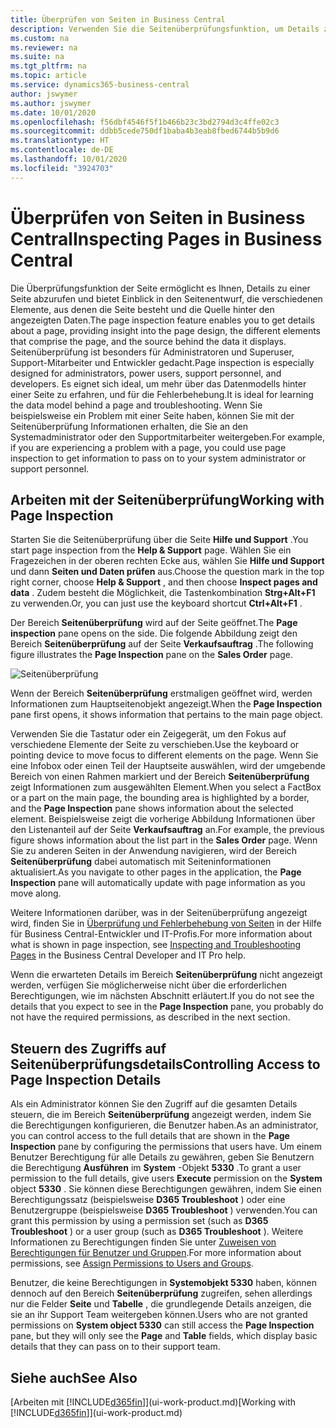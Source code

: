 ```yaml
---
title: Überprüfen von Seiten in Business Central
description: Verwenden Sie die Seitenüberprüfungsfunktion, um Details zum Seitenentwurf und zur Datenquelle anzuzeigen. Der Seiteninspektor eignet sich ideal zum Beheben von Problemen mit Ihren Daten.
ms.custom: na
ms.reviewer: na
ms.suite: na
ms.tgt_pltfrm: na
ms.topic: article
ms.service: dynamics365-business-central
author: jswymer
ms.author: jswymer
ms.date: 10/01/2020
ms.openlocfilehash: f56dbf4546f5f1b466b23c3bd2794d3c4ffe02c3
ms.sourcegitcommit: ddbb5cede750df1baba4b3eab8fbed6744b5b9d6
ms.translationtype: HT
ms.contentlocale: de-DE
ms.lasthandoff: 10/01/2020
ms.locfileid: "3924703"
---
```

# <a name="inspecting-pages-in-business-central"></a><span data-ttu-id="38174-104">Überprüfen von Seiten in Business Central</span><span class="sxs-lookup"><span data-stu-id="38174-104">Inspecting Pages in Business Central</span></span>

<span data-ttu-id="38174-105">Die Überprüfungsfunktion der Seite ermöglicht es Ihnen, Details zu einer Seite abzurufen und bietet Einblick in den Seitenentwurf, die verschiedenen Elemente, aus denen die Seite besteht und die Quelle hinter den angezeigten Daten.</span><span class="sxs-lookup"><span data-stu-id="38174-105">The page inspection feature enables you to get details about a page, providing insight into the page design, the different elements that comprise the page, and the source behind the data it displays.</span></span> <span data-ttu-id="38174-106">Seitenüberprüfung ist besonders für Administratoren und Superuser, Support-Mitarbeiter und Entwickler gedacht.</span><span class="sxs-lookup"><span data-stu-id="38174-106">Page inspection is especially designed for administrators, power users, support personnel, and developers.</span></span> <span data-ttu-id="38174-107">Es eignet sich ideal, um mehr über das Datenmodells hinter einer Seite zu erfahren, und für die Fehlerbehebung.</span><span class="sxs-lookup"><span data-stu-id="38174-107">It is ideal for learning the data model behind a page and troubleshooting.</span></span> <span data-ttu-id="38174-108">Wenn Sie beispielsweise ein Problem mit einer Seite haben, können Sie mit der Seitenüberprüfung Informationen erhalten, die Sie an den Systemadministrator oder den Supportmitarbeiter weitergeben.</span><span class="sxs-lookup"><span data-stu-id="38174-108">For example, if you are experiencing a problem with a page, you could use page inspection to get information to pass on to your system administrator or support personnel.</span></span>

## <a name="working-with-page-inspection"></a><span data-ttu-id="38174-109">Arbeiten mit der Seitenüberprüfung</span><span class="sxs-lookup"><span data-stu-id="38174-109">Working with Page Inspection</span></span>

<span data-ttu-id="38174-110">Starten Sie die Seitenüberprüfung über die Seite **Hilfe und Support** .</span><span class="sxs-lookup"><span data-stu-id="38174-110">You start page inspection from the **Help & Support** page.</span></span> <span data-ttu-id="38174-111">Wählen Sie ein Fragezeichen in der oberen rechten Ecke aus, wählen Sie **Hilfe und Support** und dann **Seiten und Daten prüfen** aus.</span><span class="sxs-lookup"><span data-stu-id="38174-111">Choose the question mark in the top right corner, choose **Help & Support** , and then choose **Inspect pages and data** .</span></span> <span data-ttu-id="38174-112">Zudem besteht die Möglichkeit, die Tastenkombination **Strg+Alt+F1** zu verwenden.</span><span class="sxs-lookup"><span data-stu-id="38174-112">Or, you can just use the keyboard shortcut **Ctrl+Alt+F1** .</span></span>

<span data-ttu-id="38174-113">Der Bereich **Seitenüberprüfung** wird auf der Seite geöffnet.</span><span class="sxs-lookup"><span data-stu-id="38174-113">The **Page inspection** pane opens on the side.</span></span> <span data-ttu-id="38174-114">Die folgende Abbildung zeigt den Bereich **Seitenüberprüfung** auf der Seite **Verkaufsauftrag** .</span><span class="sxs-lookup"><span data-stu-id="38174-114">The following figure illustrates the **Page Inspection** pane on the **Sales Order** page.</span></span>

![Seitenüberprüfung](media/page-inspection-example.png)

<span data-ttu-id="38174-116">Wenn der Bereich **Seitenüberprüfung** erstmaligen geöffnet wird, werden Informationen zum Hauptseitenobjekt angezeigt.</span><span class="sxs-lookup"><span data-stu-id="38174-116">When the **Page Inspection** pane first opens, it shows information that pertains to the main page object.</span></span>

<span data-ttu-id="38174-117">Verwenden Sie die Tastatur oder ein Zeigegerät, um den Fokus auf verschiedene Elemente der Seite zu verschieben.</span><span class="sxs-lookup"><span data-stu-id="38174-117">Use the keyboard or pointing device to move focus to different elements on the page.</span></span> <span data-ttu-id="38174-118">Wenn Sie eine Infobox oder einen Teil der Hauptseite auswählen, wird der umgebende Bereich von einen Rahmen markiert und der Bereich **Seitenüberprüfung** zeigt Informationen zum ausgewählten Element.</span><span class="sxs-lookup"><span data-stu-id="38174-118">When you select a FactBox or a part on the main page, the bounding area is highlighted by a border, and the **Page Inspection** pane shows information about the selected element.</span></span> <span data-ttu-id="38174-119">Beispielsweise zeigt die vorherige Abbildung Informationen über den Listenanteil auf der Seite **Verkaufsauftrag** an.</span><span class="sxs-lookup"><span data-stu-id="38174-119">For example, the previous figure shows information about the list part in the **Sales Order** page.</span></span> <span data-ttu-id="38174-120">Wenn Sie zu anderen Seiten in der Anwendung navigieren, wird der Bereich **Seitenüberprüfung** dabei automatisch mit Seiteninformationen aktualisiert.</span><span class="sxs-lookup"><span data-stu-id="38174-120">As you navigate to other pages in the application, the **Page Inspection** pane will automatically update with page information as you move along.</span></span>

<span data-ttu-id="38174-121">Weitere Informationen darüber, was in der Seitenüberprüfung angezeigt wird, finden Sie in [Überprüfung und Fehlerbehebung von Seiten](/dynamics365/business-central/dev-itpro/developer/devenv-inspecting-pages) in der Hilfe für Business Central-Entwickler und IT-Profis.</span><span class="sxs-lookup"><span data-stu-id="38174-121">For more information about what is shown in page inspection, see [Inspecting and Troubleshooting Pages](/dynamics365/business-central/dev-itpro/developer/devenv-inspecting-pages) in the Business Central Developer and IT Pro help.</span></span>

<span data-ttu-id="38174-122">Wenn die erwarteten Details im Bereich **Seitenüberprüfung** nicht angezeigt werden, verfügen Sie möglicherweise nicht über die erforderlichen Berechtigungen, wie im nächsten Abschnitt erläutert.</span><span class="sxs-lookup"><span data-stu-id="38174-122">If you do not see the details that you expect to see in the **Page Inspection** pane, you probably do not have the required permissions, as described in the next section.</span></span>

## <a name="controlling-access-to-page-inspection-details"></a><span data-ttu-id="38174-123">Steuern des Zugriffs auf Seitenüberprüfungsdetails</span><span class="sxs-lookup"><span data-stu-id="38174-123">Controlling Access to Page Inspection Details</span></span>

<span data-ttu-id="38174-124">Als ein Administrator können Sie den Zugriff auf die gesamten Details steuern, die im Bereich **Seitenüberprüfung** angezeigt werden, indem Sie die Berechtigungen konfigurieren, die Benutzer haben.</span><span class="sxs-lookup"><span data-stu-id="38174-124">As an administrator, you can control access to the full details that are shown in the **Page Inspection** pane by configuring the permissions that users have.</span></span> <span data-ttu-id="38174-125">Um einem Benutzer Berechtigung für alle Details zu gewähren, geben Sie Benutzern die Berechtigung **Ausführen** im **System** -Objekt **5330** .</span><span class="sxs-lookup"><span data-stu-id="38174-125">To grant a user permission to the full details, give users **Execute** permission on the **System** object **5330** .</span></span> <span data-ttu-id="38174-126">Sie können diese Berechtigungen gewähren, indem Sie einen Berechtigungssatz (beispielsweise **D365 Troubleshoot** ) oder eine Benutzergruppe (beispielsweise **D365 Troubleshoot** ) verwenden.</span><span class="sxs-lookup"><span data-stu-id="38174-126">You can grant this permission by using a permission set (such as **D365 Troubleshoot** ) or a user group (such as **D365 Troubleshoot** ).</span></span> <span data-ttu-id="38174-127">Weitere Informationen zu Berechtigungen finden Sie unter [Zuweisen von Berechtigungen für Benutzer und Gruppen](ui-define-granular-permissions.md).</span><span class="sxs-lookup"><span data-stu-id="38174-127">For more information about permissions, see [Assign Permissions to Users and Groups](ui-define-granular-permissions.md).</span></span>

<span data-ttu-id="38174-128">Benutzer, die keine Berechtigungen in **Systemobjekt 5330** haben, können dennoch auf den Bereich **Seitenüberprüfung** zugreifen, sehen allerdings nur die Felder **Seite** und **Tabelle** , die grundlegende Details anzeigen, die sie an ihr Support Team weitergeben können.</span><span class="sxs-lookup"><span data-stu-id="38174-128">Users who are not granted permissions on **System object 5330** can still access the **Page Inspection** pane, but they will only see the **Page** and **Table** fields, which display basic details that they can pass on to their support team.</span></span>

## <a name="see-also"></a><span data-ttu-id="38174-129">Siehe auch</span><span class="sxs-lookup"><span data-stu-id="38174-129">See Also</span></span>

<span data-ttu-id="38174-130">[Arbeiten mit [!INCLUDE[d365fin](includes/d365fin_md.md)]](ui-work-product.md)</span><span class="sxs-lookup"><span data-stu-id="38174-130">[Working with [!INCLUDE[d365fin](includes/d365fin_md.md)]](ui-work-product.md)</span></span>  
